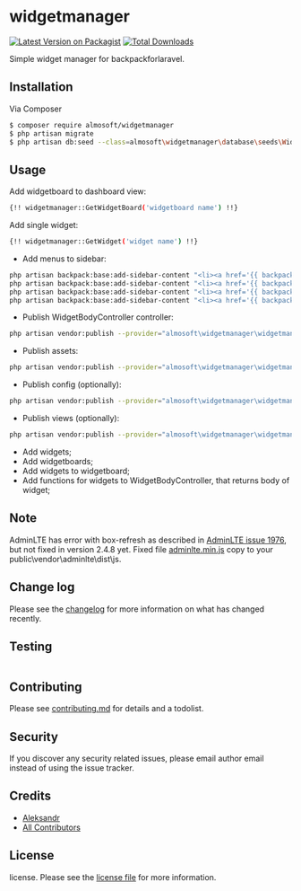 # widgetmanager

[![Latest Version on Packagist][ico-version]][link-packagist]
[![Total Downloads][ico-downloads]][link-downloads]

Simple widget manager for backpackforlaravel. 

## Installation

Via Composer

``` bash
$ composer require almosoft/widgetmanager
$ php artisan migrate
$ php artisan db:seed --class=almosoft\widgetmanager\database\seeds\WidgetLayoutsSeeder
```

## Usage

Add widgetboard to dashboard view:
``` bash
{!! widgetmanager::GetWidgetBoard('widgetboard name') !!}
```

Add single widget:
``` bash
{!! widgetmanager::GetWidget('widget name') !!}
```

* Add menus to sidebar:
``` bash
php artisan backpack:base:add-sidebar-content "<li><a href='{{ backpack_url('widget') }}'><i class='fa fa-tag'></i> <span>Widgets</span></a></li>"
php artisan backpack:base:add-sidebar-content "<li><a href='{{ backpack_url('widgetlayout') }}'><i class='fa fa-tag'></i> <span>Widget Layouts</span></a></li>"
php artisan backpack:base:add-sidebar-content "<li><a href='{{ backpack_url('widgetboard') }}'><i class='fa fa-tag'></i> <span>Widgetboards</span></a></li>"
php artisan backpack:base:add-sidebar-content "<li><a href='{{ backpack_url('widgetboardwidget') }}'><i class='fa fa-tag'></i> <span>Widgetboard-widgets</span></a></li>"
```

* Publish WidgetBodyController controller:
``` bash
php artisan vendor:publish --provider="almosoft\widgetmanager\widgetmanagerServiceProvider" --tag="widgetmanager.widgetbodycontroller"
```

* Publish assets:
``` bash
php artisan vendor:publish --provider="almosoft\widgetmanager\widgetmanagerServiceProvider" --tag="widgetmanager.assets"
```

* Publish config (optionally):
``` bash
php artisan vendor:publish --provider="almosoft\widgetmanager\widgetmanagerServiceProvider" --tag="widgetmanager.config"
```

* Publish views (optionally):
``` bash
php artisan vendor:publish --provider="almosoft\widgetmanager\widgetmanagerServiceProvider" --tag="widgetmanager.views"
```


* Add widgets;
* Add widgetboards;
* Add widgets to widgetboard;
* Add functions for widgets to WidgetBodyController, that returns body of widget;

## Note

AdminLTE has error with box-refresh as described in [AdminLTE issue 1976](https://github.com/almasaeed2010/AdminLTE/issues/1976),
but not fixed in version 2.4.8 yet. 
Fixed file [adminlte.min.js](https://github.com/Aleksandr1705/widgetmanager/blob/master/src/public/vendor/adminlte/dist/js/adminlte.min.js) 
copy to your public\vendor\adminlte\dist\js\.


## Change log

Please see the [changelog](changelog.md) for more information on what has changed recently.

## Testing

``` bash

```

## Contributing

Please see [contributing.md](contributing.md) for details and a todolist.

## Security

If you discover any security related issues, please email author email instead of using the issue tracker.

## Credits

- [Aleksandr][link-author]
- [All Contributors][link-contributors]

## License

license. Please see the [license file](license.md) for more information.

[ico-version]: https://img.shields.io/packagist/v/almosoft/widgetmanager.svg?style=flat-square
[ico-downloads]: https://img.shields.io/packagist/dt/almosoft/widgetmanager.svg?style=flat-square
[ico-travis]: https://img.shields.io/travis/almosoft/widgetmanager/master.svg?style=flat-square
[ico-styleci]: https://styleci.io/repos/12345678/shield

[link-packagist]: https://packagist.org/packages/almosoft/widgetmanager
[link-downloads]: https://packagist.org/packages/almosoft/widgetmanager
[link-travis]: https://travis-ci.org/almosoft/widgetmanager
[link-styleci]: https://styleci.io/repos/12345678
[link-author]: https://github.com/almosoft
[link-contributors]: ../../contributors]
